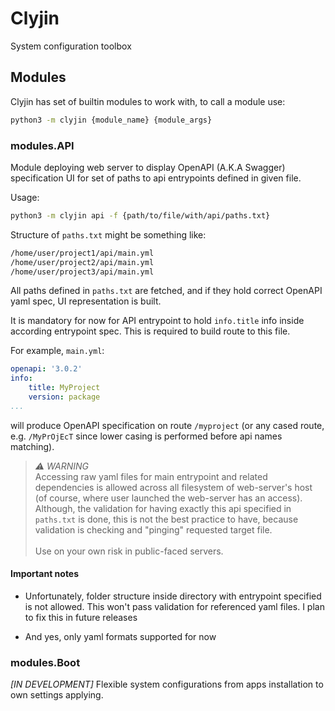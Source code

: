# Clyjin

System configuration toolbox

## Modules
Clyjin has set of builtin modules to work with, to call a module use:
```bash
python3 -m clyjin {module_name} {module_args}
```

### modules.API
Module deploying web server to display OpenAPI (A.K.A Swagger) specification UI
for set of paths to api entrypoints defined in given file.

Usage:
```bash
python3 -m clyjin api -f {path/to/file/with/api/paths.txt}
```

Structure of `paths.txt` might be something like:
```txt
/home/user/project1/api/main.yml
/home/user/project2/api/main.yml
/home/user/project3/api/main.yml
```

All paths defined in `paths.txt` are fetched, and if they hold correct OpenAPI
yaml spec, UI representation is built.

It is mandatory for now for API entrypoint to hold `info.title` info inside
according entrypoint spec. This is required to build route to this file.

For example, `main.yml`:
```yaml
openapi: '3.0.2'
info:
    title: MyProject
    version: package
...
```
will produce OpenAPI specification on route `/myproject` (or any cased route,
e.g. `/MyPrOjEcT` since lower casing is performed before api names matching).

> *⚠️ WARNING*<br>
>   Accessing raw yaml files for main entrypoint and related dependencies is
>   allowed across all filesystem of web-server's host (of course, where user
>   launched the web-server has an access). Although, the validation for
>   having exactly this api specified in `paths.txt` is done, this is not the
>   best practice to have, because validation is checking and "pinging"
>   requested target file.
>   <br>
>   <br>
>   Use on your own risk in public-faced servers.

#### Important notes
- Unfortunately, folder structure inside directory with entrypoint specified
is not allowed. This won't pass validation for referenced yaml files.
I plan to fix this in future releases

- And yes, only yaml formats supported for now

### modules.Boot
*[IN DEVELOPMENT]* Flexible system configurations from apps installation to own
settings applying.

